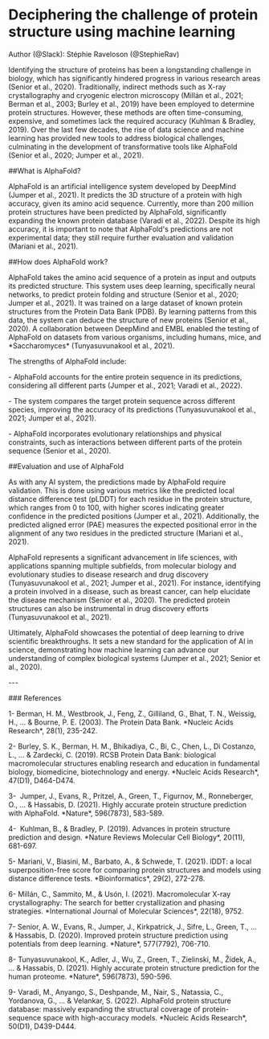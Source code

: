 # Deciphering the challenge of protein structure using machine learning 

   Author (@Slack): Stéphie Raveloson (@StephieRav) 

Identifying the structure of proteins has been a longstanding challenge in biology, which has significantly hindered progress in various research areas (Senior et al., 2020). Traditionally, indirect methods such as X-ray crystallography and cryogenic electron microscopy (Millán et al., 2021; Berman et al., 2003; Burley et al., 2019) have been employed to determine protein structures. However, these methods are often time-consuming, expensive, and sometimes lack the required accuracy (Kuhlman & Bradley, 2019). Over the last few decades, the rise of data science and machine learning has provided new tools to address biological challenges, culminating in the development of transformative tools like AlphaFold (Senior et al., 2020; Jumper et al., 2021).

##What is AlphaFold?

AlphaFold is an artificial intelligence system developed by DeepMind (Jumper et al., 2021). It predicts the 3D structure of a protein with high accuracy, given its amino acid sequence. Currently, more than 200 million protein structures have been predicted by AlphaFold, significantly expanding the known protein database (Varadi et al., 2022). Despite its high accuracy, it is important to note that AlphaFold's predictions are not experimental data; they still require further evaluation and validation (Mariani et al., 2021).

##How does AlphaFold work?

AlphaFold takes the amino acid sequence of a protein as input and outputs its predicted structure. This system uses deep learning, specifically neural networks, to predict protein folding and structure (Senior et al., 2020; Jumper et al., 2021). It was trained on a large dataset of known protein structures from the Protein Data Bank (PDB). By learning patterns from this data, the system can deduce the structure of new proteins (Senior et al., 2020). A collaboration between DeepMind and EMBL enabled the testing of AlphaFold on datasets from various organisms, including humans, mice, and \*Saccharomyces\* (Tunyasuvunakool et al., 2021).

The strengths of AlphaFold include:

\- AlphaFold accounts for the entire protein sequence in its predictions, considering all different parts (Jumper et al., 2021; Varadi et al., 2022).

\- The system compares the target protein sequence across different species, improving the accuracy of its predictions (Tunyasuvunakool et al., 2021; Jumper et al., 2021).

\- AlphaFold incorporates evolutionary relationships and physical constraints, such as interactions between different parts of the protein sequence (Senior et al., 2020).

\##Evaluation and use of AlphaFold

As with any AI system, the predictions made by AlphaFold require validation. This is done using various metrics like the predicted local distance difference test (pLDDT) for each residue in the protein structure, which ranges from 0 to 100, with higher scores indicating greater confidence in the predicted positions (Jumper et al., 2021). Additionally, the predicted aligned error (PAE) measures the expected positional error in the alignment of any two residues in the predicted structure (Mariani et al., 2021).

AlphaFold represents a significant advancement in life sciences, with applications spanning multiple subfields, from molecular biology and evolutionary studies to disease research and drug discovery (Tunyasuvunakool et al., 2021; Jumper et al., 2021). For instance, identifying a protein involved in a disease, such as breast cancer, can help elucidate the disease mechanism (Senior et al., 2020). The predicted protein structures can also be instrumental in drug discovery efforts (Tunyasuvunakool et al., 2021).

Ultimately, AlphaFold showcases the potential of deep learning to drive scientific breakthroughs. It sets a new standard for the application of AI in science, demonstrating how machine learning can advance our understanding of complex biological systems (Jumper et al., 2021; Senior et al., 2020).

\---

\### References

1- Berman, H. M., Westbrook, J., Feng, Z., Gilliland, G., Bhat, T. N., Weissig, H., ... & Bourne, P. E. (2003). The Protein Data Bank. \*Nucleic Acids Research\*, 28(1), 235-242.

2- Burley, S. K., Berman, H. M., Bhikadiya, C., Bi, C., Chen, L., Di Costanzo, L., ... & Zardecki, C. (2019). RCSB Protein Data Bank: biological macromolecular structures enabling research and education in fundamental biology, biomedicine, biotechnology and energy. \*Nucleic Acids Research\*, 47(D1), D464-D474.

3-  Jumper, J., Evans, R., Pritzel, A., Green, T., Figurnov, M., Ronneberger, O., ... & Hassabis, D. (2021). Highly accurate protein structure prediction with AlphaFold. \*Nature\*, 596(7873), 583-589.

4-  Kuhlman, B., & Bradley, P. (2019). Advances in protein structure prediction and design. \*Nature Reviews Molecular Cell Biology\*, 20(11), 681-697.

5- Mariani, V., Biasini, M., Barbato, A., & Schwede, T. (2021). lDDT: a local superposition-free score for comparing protein structures and models using distance difference tests. \*Bioinformatics\*, 29(2), 272-278.

6- Millán, C., Sammito, M., & Usón, I. (2021). Macromolecular X-ray crystallography: The search for better crystallization and phasing strategies. \*International Journal of Molecular Sciences\*, 22(18), 9752.

7- Senior, A. W., Evans, R., Jumper, J., Kirkpatrick, J., Sifre, L., Green, T., ... & Hassabis, D. (2020). Improved protein structure prediction using potentials from deep learning. \*Nature\*, 577(7792), 706-710.

8- Tunyasuvunakool, K., Adler, J., Wu, Z., Green, T., Zielinski, M., Žídek, A., ... & Hassabis, D. (2021). Highly accurate protein structure prediction for the human proteome. \*Nature\*, 596(7873), 590-596.

9- Varadi, M., Anyango, S., Deshpande, M., Nair, S., Natassia, C., Yordanova, G., ... & Velankar, S. (2022). AlphaFold protein structure database: massively expanding the structural coverage of protein-sequence space with high-accuracy models. \*Nucleic Acids Research\*, 50(D1), D439-D444.

 
